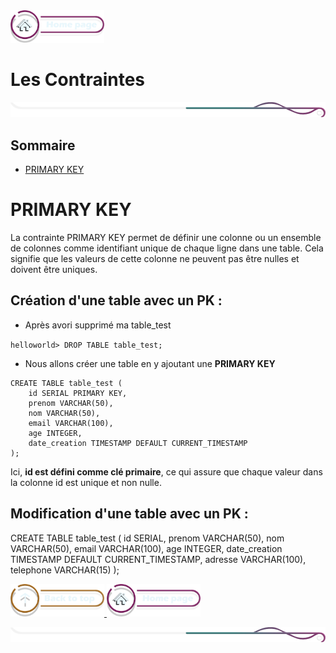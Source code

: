 <a href="../README.md">
  <img src="../assets/button/home_page.png" alt="Home page" style="width: 150px; height: auto;">
</a>

# Les Contraintes

![border](../assets/line/border_r.png)

## Sommaire

- [PRIMARY KEY](#primary-key)

# PRIMARY KEY

La contrainte PRIMARY KEY permet de définir une colonne ou un ensemble de colonnes comme identifiant unique de chaque ligne dans une table. Cela signifie que les valeurs de cette colonne ne peuvent pas être nulles et doivent être uniques.

## Création d'une table avec un PK :

- Après avori supprimé ma table_test

`helloworld> DROP TABLE table_test;`

- Nous allons créer une table en y ajoutant une **PRIMARY KEY**

```
CREATE TABLE table_test (
    id SERIAL PRIMARY KEY,
    prenom VARCHAR(50),
    nom VARCHAR(50),
    email VARCHAR(100),
    age INTEGER,
    date_creation TIMESTAMP DEFAULT CURRENT_TIMESTAMP
);
```

Ici, **id est défini comme clé primaire**, ce qui assure que chaque valeur dans la colonne id est unique et non nulle.

## Modification d'une table avec un PK :

CREATE TABLE table_test (
id SERIAL,
prenom VARCHAR(50),
nom VARCHAR(50),
email VARCHAR(100),
age INTEGER,
date_creation TIMESTAMP DEFAULT CURRENT_TIMESTAMP,
adresse VARCHAR(100),
telephone VARCHAR(15)
);

<a href="#sommaire">
  <img src="../assets/button/back_to_top.png" alt="Back to top" style="width: 150px; height: auto;">
</a>
<a href="../README.md">
  <img src="../assets/button/home_page.png" alt="Home page" style="width: 150px; height: auto;">
</a>

![border](../assets/line/border_r.png)
